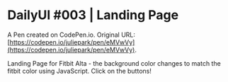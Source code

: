 # DailyUI #003 | Landing Page 

A Pen created on CodePen.io. Original URL: [https://codepen.io/juliepark/pen/eMVwVy](https://codepen.io/juliepark/pen/eMVwVy).

Landing Page for Fitbit Alta - the background color changes to match the fitbit color using JavaScript. Click on the buttons!
